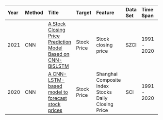 Year|Method|Title|Target|Feature|Data Set|Time Span|Evaluation|
|:--|:---- |:----|:-----|:------|:-------|:--------|:---------|
2021 |CNN |[A Stock Closing Price Prediction Model Based on CNN-BiSLSTM](https://www.hindawi.com/journals/complexity/2021/5360828/) |Stock Price |Stock closing price |SZCI |1991 - 2020 |MAE, RMSE, R^2
2020 |CNN |[A CNN-LSTM-based model to forecast stock prices](https://www.hindawi.com/journals/complexity/2020/6622927/) |Stock Price |Shanghai Composite Index Stocks Daily Closing Price |SCI |1991 - 2020 |MAE, RMSE, R^2
